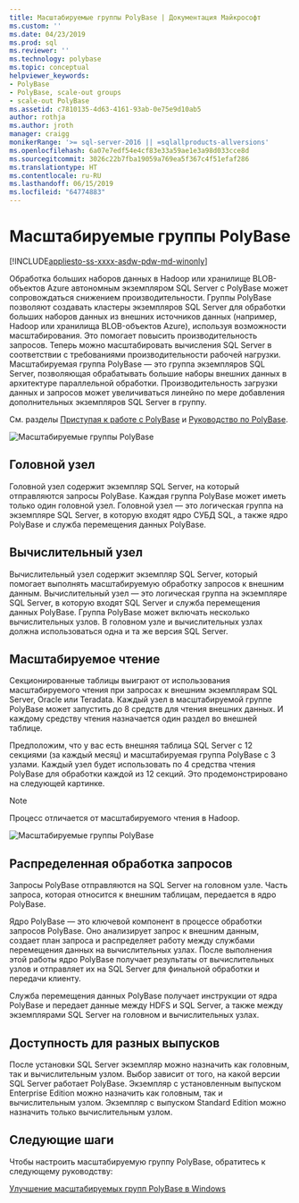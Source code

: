 ```yaml
---
title: Масштабируемые группы PolyBase | Документация Майкрософт
ms.custom: ''
ms.date: 04/23/2019
ms.prod: sql
ms.reviewer: ''
ms.technology: polybase
ms.topic: conceptual
helpviewer_keywords:
- PolyBase
- PolyBase, scale-out groups
- scale-out PolyBase
ms.assetid: c7810135-4d63-4161-93ab-0e75e9d10ab5
author: rothja
ms.author: jroth
manager: craigg
monikerRange: '>= sql-server-2016 || =sqlallproducts-allversions'
ms.openlocfilehash: 6a07e7edf54e4cf83e33a59ae1e3a98d033cce8d
ms.sourcegitcommit: 3026c22b7fba19059a769ea5f367c4f51efaf286
ms.translationtype: HT
ms.contentlocale: ru-RU
ms.lasthandoff: 06/15/2019
ms.locfileid: "64774883"
---
```

# <a name="polybase-scale-out-groups"></a>Масштабируемые группы PolyBase

[!INCLUDE[appliesto-ss-xxxx-asdw-pdw-md-winonly](../../includes/appliesto-ss-xxxx-xxxx-xxx-md-winonly.md)]

Обработка больших наборов данных в Hadoop или хранилище BLOB-объектов Azure автономным экземпляром SQL Server с PolyBase может сопровождаться снижением производительности. Группы PolyBase позволяют создавать кластеры экземпляров SQL Server для обработки больших наборов данных из внешних источников данных (например, Hadoop или хранилища BLOB-объектов Azure), используя возможности масштабирования. Это помогает повысить производительность запросов. Теперь можно масштабировать вычисления SQL Server в соответствии с требованиями производительности рабочей нагрузки. Масштабируемая группа PolyBase — это группа экземпляров SQL Server, позволяющая обрабатывать большие наборы внешних данных в архитектуре параллельной обработки. Производительность загрузки данных и запросов может увеличиваться линейно по мере добавления дополнительных экземпляров SQL Server в группу. 
  
См. разделы [Приступая к работе с PolyBase](../../relational-databases/polybase/get-started-with-polybase.md) и [Руководство по PolyBase](../../relational-databases/polybase/polybase-guide.md).
  
![Масштабируемые группы PolyBase](../../relational-databases/polybase/media/polybase-scale-out-groups.png "Масштабируемые группы PolyBase")  
  
## <a name="head-node"></a>Головной узел  

Головной узел содержит экземпляр SQL Server, на который отправляются запросы PolyBase. Каждая группа PolyBase может иметь только один головной узел. Головной узел — это логическая группа на экземпляре SQL Server, в которую входят ядро СУБД SQL, а также ядро PolyBase и служба перемещения данных PolyBase.
  
## <a name="compute-node"></a>Вычислительный узел  

Вычислительный узел содержит экземпляр SQL Server, который помогает выполнять масштабируемую обработку запросов к внешним данным. Вычислительный узел — это логическая группа на экземпляре SQL Server, в которую входят SQL Server и служба перемещения данных PolyBase. Группа PolyBase может включать несколько вычислительных узлов. В головном узле и вычислительных узлах должна использоваться одна и та же версия SQL Server.

## <a name="scale-out-reads"></a>Масштабируемое чтение

Секционированные таблицы выиграют от использования масштабируемого чтения при запросах к внешним экземплярам SQL Server, Oracle или Teradata. Каждый узел в масштабируемой группе PolyBase может запустить до 8 средств для чтения внешних данных. И каждому средству чтения назначается один раздел во внешней таблице. 

Предположим, что у вас есть внешняя таблица SQL Server с 12 секциями (за каждый месяц) и масштабируемая группа PolyBase с 3 узлами. Каждый узел будет использовать по 4 средства чтения PolyBase для обработки каждой из 12 секций. Это продемонстрировано на следующей картинке. 

> [!NOTE]
>  Процесс отличается от масштабируемого чтения в Hadoop. 

![Масштабируемые группы PolyBase](../../relational-databases/polybase/media/polybase-scale-out-groups2.png "Масштабируемые группы PolyBase")
  
## <a name="distributed-query-processing"></a>Распределенная обработка запросов  

Запросы PolyBase отправляются на SQL Server на головном узле. Часть запроса, которая относится к внешним таблицам, передается в ядро PolyBase.
  
Ядро PolyBase — это ключевой компонент в процессе обработки запросов PolyBase. Оно анализирует запрос к внешним данным, создает план запроса и распределяет работу между службами перемещения данных на вычислительных узлах. После выполнения этой работы ядро PolyBase получает результаты от вычислительных узлов и отправляет их на SQL Server для финальной обработки и передачи клиенту.
  
Служба перемещения данных PolyBase получает инструкции от ядра PolyBase и передает данные между HDFS и SQL Server, а также между экземплярами SQL Server на головном и вычислительных узлах.
  
## <a name="editions-availability"></a>Доступность для разных выпусков  

После установки SQL Server экземпляр можно назначить как головным, так и вычислительным узлом. Выбор зависит от того, на какой версии SQL Server работает PolyBase. Экземпляр с установленным выпуском Enterprise Еdition можно назначить как головным, так и вычислительным узлом. Экземпляр с выпуском Standard Еdition можно назначить только вычислительным узлом.

## <a name="next-steps"></a>Следующие шаги

Чтобы настроить масштабируемую группу PolyBase, обратитесь к следующему руководству:

[Улучшение масштабируемых групп PolyBase в Windows](configure-scale-out-groups-windows.md)
